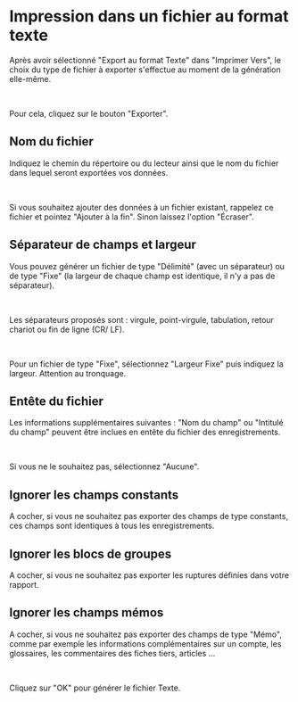 # Impression dans un fichier au format texte
Après avoir sélectionné "Export au format Texte" dans "Imprimer 
 Vers", le choix du type de fichier à exporter s'effectue au moment 
 de la génération elle-même.


 


Pour cela, cliquez sur le bouton "Exporter".


## Nom du fichier


Indiquez le chemin du répertoire ou du lecteur ainsi que le nom du fichier 
 dans lequel seront exportées vos données.


 


Si vous souhaitez ajouter des données à un fichier existant, rappelez 
 ce fichier et pointez "Ajouter à la fin". Sinon laissez l'option 
 "Écraser".


## Séparateur de champs et largeur


Vous pouvez générer un fichier de type "Délimité" (avec un 
 séparateur) ou de type "Fixe" (la largeur de chaque champ est 
 identique, il n'y a pas de séparateur).


 


Les séparateurs proposés sont : virgule, point-virgule, tabulation, 
 retour chariot ou fin de ligne (CR/ LF).


 


Pour un fichier de type "Fixe", sélectionnez "Largeur 
 Fixe" puis indiquez la largeur. Attention au tronquage.


## Entête du fichier


Les informations supplémentaires suivantes : "Nom du champ" 
 ou "Intitulé du champ" peuvent être inclues en entête du fichier 
 des enregistrements.


 


Si vous ne le souhaitez pas, sélectionnez "Aucune".


## Ignorer les champs constants


A cocher, si vous ne souhaitez pas exporter des champs de type constants, 
 ces champs sont identiques à tous les enregistrements.


## Ignorer les blocs de groupes


A cocher, si vous ne souhaitez pas exporter les ruptures définies dans 
 votre rapport.


## Ignorer les champs mémos


A cocher, si vous ne souhaitez pas exporter des champs de type "Mémo", 
 comme par exemple les informations complémentaires sur un compte, les 
 glossaires, les commentaires des fiches tiers, articles …


 


Cliquez sur "OK" pour générer le fichier Texte.


